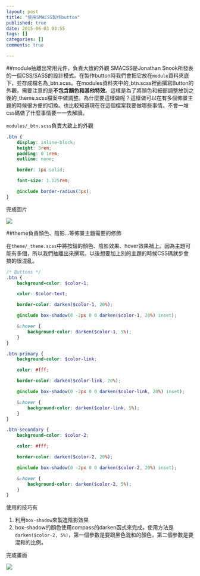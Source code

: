```yaml
---
layout: post
title: "使用SMACSS製作button"
published: true
date: 2015-06-03 03:55
tags: []
categories: []
comments: true

---
```

##module抽離出常用元件，負責大致的外觀
SMACSS是Jonathan Snook所發表的一個CSS/SASS的設計模式。在製作button時我們會把它放在`module`資料夾底下，並存成檔名為_btn.scss。在modules資料夾中的_btn.scss裡面撰寫Button的外觀，需要注意的是**不包含顏色和其他特效**。這樣是為了將顏色和細部調整放到之後的_theme.scss檔案中做調整。為什麼要這樣做呢？這樣做可以在有多個佈景主題的時候很方便的切換。也比較知道現在在這個檔案我要做哪些事情。不會一堆css碼做了什麼事情要一一去解讀。

`modules/_btn.scss`負責大致上的外觀

```scss
.btn {
	display: inline-block;
	height: 3rem;
	padding: 0 1rem;
	outline: none;

	border: 1px solid;

	font-size: 1.125rem;

	@include border-radius(3px);
}
```

完成圖片

![](https://lh3.googleusercontent.com/nlDElyGFFKjzH0IcnR_6NMW1idUKClgZ_mHMUm0nd6s=w177-h49-no)

##theme負責顏色、陰影...等佈景主題需要的修飾

在`theme/_theme.scss`中將按鈕的顏色、陰影效果、hover效果補上。因為主題可能有多個，所以我們抽離出來撰寫。以後想要加上別的主題的時候CSS碼就步會搞的很混亂。

```scss
/* Buttons */
.btn {
	background-color: $color-1;

	color: $color-text;

	border-color: darken($color-1, 20%);

	@include box-shadow(0 -2px 0 0 darken($color-1, 20%) inset);

	&:hover {
		background-color: darken($color-1, 5%);
	}
}

.btn-primary {
	background-color: $color-link;

	color: #fff;

	border-color: darken($color-link, 20%);

	@include box-shadow(0 -2px 0 0 darken($color-link, 20%) inset);

	&:hover {
		background-color: darken($color-link, 5%);
	}
}

.btn-secondary {
	background-color: $color-2;

	color: #fff;

	border-color: darken($color-2, 20%);

	@include box-shadow(0 -2px 0 0 darken($color-2, 20%) inset);

	&:hover {
		background-color: darken($color-2, 5%);
	}
}
```

使用的技巧有
1. 利用`box-shadow`來製造陰影效果
2. box-shadow的顏色使用compass的darken函式來完成。使用方法是`darken($color-2, 5%)`，第一個參數是要跟黑色混和的顏色，第二個參數是要混和的比例。

完成畫面

![](https://lh3.googleusercontent.com/tGXeVpBNfHcKUYZ3KlSDG0YHtsZu9ApomgC3VnH6mBc=w210-h62-no)

